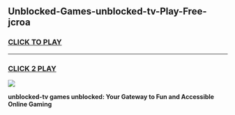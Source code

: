 
## Unblocked-Games-unblocked-tv-Play-Free-jcroa
<h3>
<a href="https://premium76.site?title=unblocked-tv&ref=23A">CLICK TO PLAY</a></h3>
<hr>

<h3>
<a href="https://premium76.site?title=unblocked-tv&ref=23A">CLICK 2 PLAY</a>
  
</h3>

<a href="https://premium76.site?title=unblocked-tv&ref=23A"><img src="https://clearcache.store/games.png"></a>


**unblocked-tv games unblocked: Your Gateway to Fun and Accessible Online Gaming**
